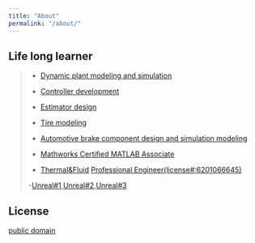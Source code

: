 ```yaml
---
title: "About"
permalink: "/about/"
---
```

## Life long learner

>- [Dynamic plant modeling and simulation](http://proceedings.asmedigitalcollection.asme.org/proceeding.aspx?articleid=1602706)
>
>- [Controller development](https://ieeexplore.ieee.org/document/4357200/?reload=true)
>
>- [Estimator design](https://drive.google.com/file/d/0B1duByb9ynfMYXJ5MVZaaFFlSUk/view)
>
>- [Tire modeling](https://drive.google.com/file/d/0B1duByb9ynfMby1BT2s4dHJnYUE/view)
>
>- [Automotive brake component design and simulation modeling](https://drive.google.com/file/d/0B-YBNZLEh-eSTGlkT2ZUb0d0bFE/view)
>
>- [Mathworks Certified MATLAB Associate](https://drive.google.com/open?id=0B-YBNZLEh-eSeEJhdWVpamRvejNvSjZQVXR6eEMtalM0Z1p3)
>
>- [Thermal&Fluid](https://ncees.org/wp-content/uploads/PE-Mech_Thermal-Apr-2017.pdf) [Professional Engineer(license#:6201066645)](https://account.ncees.org/rn/1659426-1032221-e6515b2)
>
>-[Unreal#1](https://youtu.be/3-c662M4TWY),[Unreal#2](https://youtu.be/zoBNX6o2wbY),[Unreal#3](https://youtu.be/nIy6PGpdt-8)

## License

[public domain](http://unlicense.org/)

